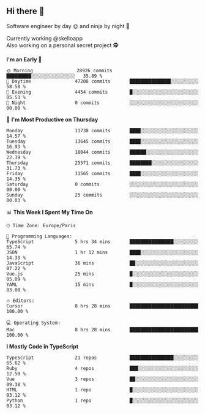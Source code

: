 ## Hi there 👋

Software engineer by day 🌞 and ninja by night 🌝

Currently working @skelloapp <br>
Also working on a personal secret project 🕵️

<!--START_SECTION:waka-->
**I'm an Early 🐤** 

```text
🌞 Morning                28926 commits       █████████░░░░░░░░░░░░░░░░   35.89 % 
🌆 Daytime                47208 commits       ███████████████░░░░░░░░░░   58.58 % 
🌃 Evening                4454 commits        █░░░░░░░░░░░░░░░░░░░░░░░░   05.53 % 
🌙 Night                  0 commits           ░░░░░░░░░░░░░░░░░░░░░░░░░   00.00 % 
```
📅 **I'm Most Productive on Thursday** 

```text
Monday                   11738 commits       ████░░░░░░░░░░░░░░░░░░░░░   14.57 % 
Tuesday                  13645 commits       ████░░░░░░░░░░░░░░░░░░░░░   16.93 % 
Wednesday                18044 commits       ██████░░░░░░░░░░░░░░░░░░░   22.39 % 
Thursday                 25571 commits       ████████░░░░░░░░░░░░░░░░░   31.73 % 
Friday                   11565 commits       ████░░░░░░░░░░░░░░░░░░░░░   14.35 % 
Saturday                 0 commits           ░░░░░░░░░░░░░░░░░░░░░░░░░   00.00 % 
Sunday                   25 commits          ░░░░░░░░░░░░░░░░░░░░░░░░░   00.03 % 
```


📊 **This Week I Spent My Time On** 

```text
🕑︎ Time Zone: Europe/Paris

💬 Programming Languages: 
TypeScript               5 hrs 34 mins       ████████████████░░░░░░░░░   65.74 % 
JSON                     1 hr 12 mins        ████░░░░░░░░░░░░░░░░░░░░░   14.33 % 
JavaScript               36 mins             ██░░░░░░░░░░░░░░░░░░░░░░░   07.22 % 
Vue.js                   25 mins             █░░░░░░░░░░░░░░░░░░░░░░░░   05.09 % 
YAML                     15 mins             █░░░░░░░░░░░░░░░░░░░░░░░░   03.00 % 

🔥 Editors: 
Cursor                   8 hrs 28 mins       █████████████████████████   100.00 % 

💻 Operating System: 
Mac                      8 hrs 28 mins       █████████████████████████   100.00 % 
```

**I Mostly Code in TypeScript** 

```text
TypeScript               21 repos            ████████████████░░░░░░░░░   65.62 % 
Ruby                     4 repos             ███░░░░░░░░░░░░░░░░░░░░░░   12.50 % 
Vue                      3 repos             ██░░░░░░░░░░░░░░░░░░░░░░░   09.38 % 
HTML                     1 repo              █░░░░░░░░░░░░░░░░░░░░░░░░   03.12 % 
Python                   1 repo              █░░░░░░░░░░░░░░░░░░░░░░░░   03.12 % 
```




<!--END_SECTION:waka-->

<!--
**antoinelncl/antoinelncl** is a ✨ _special_ ✨ repository because its `README.md` (this file) appears on your GitHub profile.

Here are some ideas to get you started:

- 🔭 I’m currently working on ...
- 🌱 I’m currently learning ...
- 👯 I’m looking to collaborate on ...
- 🤔 I’m looking for help with ...
- 💬 Ask me about ...
- 📫 How to reach me: ...
- 😄 Pronouns: ...
- ⚡ Fun fact: ...
-->
